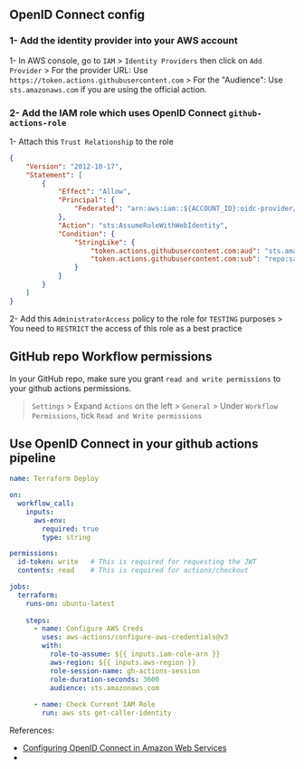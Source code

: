 ## OpenID Connect config

### 1- Add the identity provider into your AWS account
1- In AWS console, go to `IAM` > `Identity Providers` then click on `Add Provider`
    > For the provider URL: Use `https://token.actions.githubusercontent.com`
    > For the "Audience": Use `sts.amazonaws.com` if you are using the official action.

### 2- Add the IAM role which uses OpenID Connect `github-actions-role`
1- Attach this `Trust Relationship` to the role 
```json
{
    "Version": "2012-10-17",
    "Statement": [
        {
            "Effect": "Allow",
            "Principal": {
                "Federated": "arn:aws:iam::${ACCOUNT_ID}:oidc-provider/token.actions.githubusercontent.com"
            },
            "Action": "sts:AssumeRoleWithWebIdentity",
            "Condition": {
                "StringLike": {
                    "token.actions.githubusercontent.com:aud": "sts.amazonaws.com",
                    "token.actions.githubusercontent.com:sub": "repo:saidben0/github-actions-proj:*"
                }
            }
        }
    ]
}
```

2- Add this `AdministratorAccess` policy to the role for `TESTING` purposes
    > You need to `RESTRICT` the access of this role as a best practice


## GitHub repo Workflow permissions
In your GitHub repo, make sure you grant `read and write permissions` to your github actions permissions.
  > `Settings` > Expand `Actions` on the left > `General` > Under `Workflow Permissions`, tick `Read and Write permissions`


## Use OpenID Connect in your github actions pipeline
```yaml
name: Terraform Deploy

on:
  workflow_call:
    inputs:
      aws-env:
        required: true
        type: string

permissions:
  id-token: write   # This is required for requesting the JWT
  contents: read    # This is required for actions/checkout

jobs:
  terraform:
    runs-on: ubuntu-latest
    
    steps:
      - name: Configure AWS Creds
        uses: aws-actions/configure-aws-credentials@v3
        with:
          role-to-assume: ${{ inputs.iam-role-arn }}
          aws-region: ${{ inputs.aws-region }}
          role-session-name: gh-actions-session
          role-duration-seconds: 3600
          audience: sts.amazonaws.com
      
      - name: Check Current IAM Role
        run: aws sts get-caller-identity
```

References:
  - [Configuring OpenID Connect in Amazon Web Services](https://docs.github.com/en/actions/deployment/security-hardening-your-deployments/configuring-openid-connect-in-amazon-web-services)
  - 